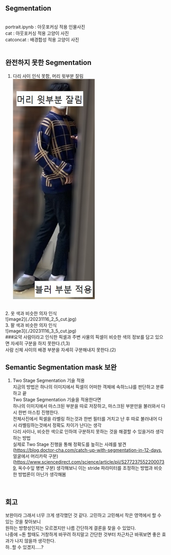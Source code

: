 ## Segmentation
<br/>
portrait.ipynb : 아웃포커싱 적용 인물사진<br/>
cat : 아웃포커싱 적용 고양이 사진<br/>
catconcat : 배경합성 적용 고양이 사진<br/>
<br/>

## 완전하지 못한 Segmentation

1. 다리 사이 인식 못함, 머리 윗부분 잘림<br/>
![image1](./20231116_1_5_cut.jpg)
<br/>
2. 옷 색과 비슷한 의자 인식<br/>
![image2](./20231116_2_5_cut.jpg)
<br/>
3. 팔 색과 비슷한 의자 인식<br/>
![image3](./20231116_3_5_cut.jpg)
<br/>
###요약
사람이라고 인식한 픽셀과 주변 사물의 픽셀이 비슷한 색의 정보를 담고 있으면 자세히 구분을 하지 못한다.(1,3)<br/>
사람 신체 사이의 배경 부분을 자세히 구분해내지 못한다.(2)<br/>


## Semantic Segmentation mask 보완
1. Two Stage Segmentation 기술 적용<br/>
지금의 방법은 하나의 이미지에서 픽셀이 어떠한 객체에 속하느냐를 판단하고 분류하고 끝<br/>
Two Stage Segmentation 기술을 적용한다면<br/>
하나의 이미지에서 마스크된 부분을 따로 저장하고, 마스크된 부분만을 불러와서 다시 한번 마스킹 진행한다.<br/>
전체사진에서 픽셀을 라벨링 하는것과 한번 필터를 거치고 난 후 따로 불러내어 다시 라벨링하는것에서 정확도 차이가 난다는 생각<br/>
다리 사이나, 비슷한 색으로 인하여 구분하지 못하는 것을 해결할 수 있을거라 생각하는 방법<br/>
실제로 Two Stage 진행을 통해 정확도를 높히는 사례를 발견<br/>
(https://blog.doctor-cha.com/catch-up-with-segmentation-in-12-days, 얼굴에서 머리카락 구분)
(https://www.sciencedirect.com/science/article/pii/S2772375522000739, 옥수수잎 병변 구분)
생각해보니 이는 stride 파라미터를 조정하는 방법과 비슷한 방법론이 아닌가 생각해봄<br/>
<br/>


## 회고
보완이라 그래서 너무 크게 생각했던 것 같다. 고민하고 고민해서 작은 영역에서 할 수 있는 것을 찾아보니<br/>
원하는 방향성인지는 모르겠지만 나름 간단하게 결론을 찾을 수 있었다.<br/>
나중에 ~톤 할때도 거창하게 바꾸려 하지말고 간단한 것부터 차근차근 바꿔보면 좋은 효과가 나지 않을까 생각한다.<br/>
하..할 수 있겠지.....?<br/>

